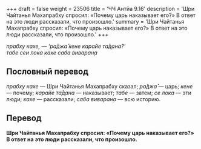 +++
draft = false
weight = 23506
title = 'ЧЧ Антйа 9.16'
description = 'Шри Чайтанья Махапрабху спросил: «Почему царь наказывает его?» В ответ на это люди рассказали, что произошло.'
summary = 'Шри Чайтанья Махапрабху спросил: «Почему царь наказывает его?» В ответ на это люди рассказали, что произошло.'
+++

_прабху кахе, — ‘ра̄джа̄ кене карайе та̄д̣ана?’  
табе сеи лока кахе саба виваран̣а_

## Пословный перевод

_прабху_ _кахе_ — Шри Чайтанья Махапрабху сказал; _ра̄джа̄_ — царь; _кене_ — почему; _карайе_ _та̄д̣ана_ — наказывает; _табе_ — затем; _се_ _лока_ — эти люди; _кахе_ — рассказали; _саба_ _виваран̣а_ — всю историю.

## Перевод

**Шри Чайтанья Махапрабху спросил: «Почему царь наказывает его?» В ответ на это люди рассказали, что произошло.**
